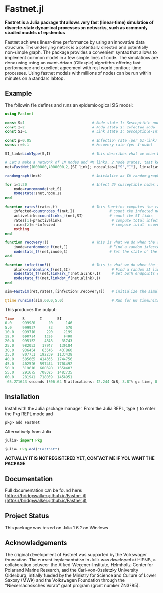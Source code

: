 # Fastnet.jl

**Fastnet is a Julia package tht allows very fast (linear-time) simulation of discrete-state dynamical processes on networks, such as commonly studied models of epidemics**

Fastnet achieves linear-time performance by using an innovative data structure. The underlying netork is a potentially directed and potentially non-simple graph. 
The package provides a convenient syntax that allows to implement common model in a few simple lines of code. The simulations are done using using an event-driven (Gillespie) algortithm offering fast performance and excellent agreement with real world contious-time processes. Using fastnet models with millions of nodes can be run within minutes on a standard labtop. 

## Example

The followin file defines and runs an epidemiological SIS model:

```julia
using Fastnet

const S=1                               # Node state 1: Susceptible node
const I=2                               # Node state 2: Infected node
const SI=1                              # Link state 1: Susceptible-Infected link 

const p=0.05                            # Infection rate (per SI-link)
const r=0.1                             # Recovery rate (per I-node)

SI_link=LinkType(S,I)                   # This describes what we mean by SI-link 

# Let's make a network of 1M nodes and 4M links, 2 node states, that keeps track of SI links
net=FastNet(1000000,4000000,2,[SI_link]; nodealias=["S","I"], linkalias=["SI"])

randomgraph!(net)                       # Initialize as ER-random graph (all nodes will be in state 1: S)

for i=1:20                              # Infect 20 susceptible nodes at random 
    node=randomnode(net,S)
    nodestate!(net,node,I)
end

function rates!(rates,t)                # This functins computes the rates of processes
    infected=countnodes_f(net,I)                # count the infected nodes
    activelinks=countlinks_f(net,SI)            # count the SI links
    rates[1]=p*activelinks                       # compute total infection rate
    rates[2]=r*infected                          # compute total recovery rate 
    nothing
end

function recovery!()                    # This is what we do when the recovery process is triggered
    inode=randomnode_f(net,I)                   # Find a random infected node
    nodestate_f!(net,inode,S)                   # Set the state of the node to susceptible
end

function infection!()                   # This is what we do when the infection process is triggered
    alink=randomlink_f(net,SI)                   # Find a random SI link
    nodestate_f!(net,linksrc_f(net,alink),I)     # Set both endpoints of the link to infected
    nodestate_f!(net,linkdst_f(net,alink),I)    
end

sim=FastSim(net,rates!,[infection!,recovery!])   # initialize the simulation 

@time runsim!(sim,60.0,5.0)                      # Run for 60 timeunits (reporting every 5)
```

This produces the output: 
```julia
Time    S       I       SI     
0.0     999980      20      146
5.0     999927      73      570
10.0    999710     290     2199
15.0    998734    1266     9499
20.0    995152    4848    35743
25.0    982053   17947   130184
30.0    936454   63546   437860
35.0    807731  192269  1133438
40.0    585665  414335  1744756
45.0    402526  597474  1708492
50.0    319610  680390  1550403
55.0    291675  708325  1482735
60.0    281941  718059  1458951
 65.271643 seconds (806.64 M allocations: 12.244 GiB, 3.87% gc time, 0.04% compilation time)
```


## Installation

Install with the Julia package manager.
From the Julia REPL, type `]` to enter the Pkg REPL mode and

```
pkg> add Fastnet
```

Alternatively from Julia

```julia
julia> import Pkg

julia> Pkg.add("Fastnet")
```
**ACTUALLY IT IS NOT REGISTERED YET, CONTACT ME IF YOU WANT THE PACKAGE**

## Documentation

Full documentation can be found here:
[https://bridgewalker.github.io/Fastnet.jl](https://bridgewalker.github.io/Fastnet.jl)

## Project Status

This package was tested on Julia 1.6.2 on Windows.

## Acknowledgements
The original development of Fastnet was supported by the Volkswagen foundation. The current implementation in Julia was developed at HIFMB, a collaboration between the Alfred-Wegener-Institute, Helmholtz-Center for Polar and Marine Research, and the Carl-von-Ossietzky University Oldenburg, initially funded by the Ministry for Science and Culture of Lower Saxony (MWK) and the Volkswagen Foundation through the “Nieders&auml;chsisches Vorab” grant program (grant number ZN3285).
